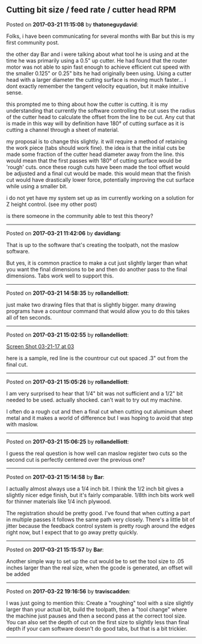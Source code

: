 ## Cutting bit size / feed rate / cutter head RPM
Posted on **2017-03-21 11:15:08** by **thatoneguydavid**:

Folks, i have been communicating for several months with Bar but this is my first community post.



the other day Bar and i were talking about what tool he is using and at the time he was primarily using a 0.5" up cutter.   He had found that the router motor was not able to spin fast enough to achieve efficient cut speed with the smaller 0.125" or 0.25" bits he had originally been using.   Using a cutter head with a larger diameter the cutting surface is moving much faster... i dont exactly remember the tangent velocity equation, but it make intuitive sense.    



this prompted me to thing about how the cutter is cutting.  it is my understanding that currently the software controlling the cut uses the radius of the cutter head to calculate the offset from the line to be cut.   Any cut that is made in this way will by definition have 180° of cutting surface as it is cutting a channel through a sheet of material.  

my proposal is to change this slightly.  it will require a method of retaining the work piece (tabs should work fine).  the idea is that the initial cuts be made  some fraction of the cutter head diameter away from the line.  this would mean that the first passes with 180° of cutting surface would be 'rough' cuts.  once these rough cuts have been made the tool offset would be adjusted and a final cut would be made.  this would mean that the finish cut would have drastically lower force, potentially improving the cut surface while using a smaller bit.



i do not yet have my system set up as im currently working on a solution for Z height control.  (see my other post)  



is there someone in the community able to test this theory?

---

Posted on **2017-03-21 11:42:06** by **davidlang**:

That is up to the software that's creating the toolpath, not the maslow software.



But yes, it is common practice to make a cut just slightly larger than what you want the final dimensions to be and then do another pass to the final dimensions. Tabs work well to support this.

---

Posted on **2017-03-21 14:58:35** by **rollandelliott**:

just make two drawing files that that is slightly bigger. many drawing programs have a countour command that would allow you to do this takes all of ten seconds.

---

Posted on **2017-03-21 15:02:55** by **rollandelliott**:

[Screen Shot 03-21-17 at 03](/images/qc/xJ/qcxJ_screenshot032117at03.01pm.png.jpg) 

here is a sample, red line is the countrour cut out spaced .3" out from the final cut.

---

Posted on **2017-03-21 15:05:26** by **rollandelliott**:

I am very surprised to hear that 1/4" bit was not sufficient and a 1/2" bit needed to be used. actually shocked. can't wait to try out my machine.

I often do a rough cut and then a final cut when cutting out aluminum sheet metal and it makes a world of difference but I was hoping to avoid that step with maslow.

---

Posted on **2017-03-21 15:06:25** by **rollandelliott**:

I guess the real question is how well can maslow register two cuts so the second cut is perfectly centered over the previous one?

---

Posted on **2017-03-21 15:14:58** by **Bar**:

I actually almost always use a 1/4 inch bit. I think the 1/2 inch bit gives a slightly nicer edge finish, but it's fairly comparable. 1/8th inch bits work well for thinner materials like 1/4 inch plywood.



The registration should be pretty good. I've found that when cutting a part in multiple passes it follows the same path very closely. There's a little bit of jitter because the feedback control system is pretty rough around the edges right now, but I expect that to go away pretty quickly.

---

Posted on **2017-03-21 15:15:57** by **Bar**:

Another simple way to set up the cut would be to set the tool size to .05 inches larger than the real size, when the gcode is generated, an offset will be added

---

Posted on **2017-03-22 19:16:56** by **traviscadden**:

I was just going to mention this: Create a "roughing" tool with a size slightly larger than your actual bit, build the toolpath, then a "tool change"  where the machine just pauses and then a second pass at the correct tool size. You can also set the depth of cut on the first size to slightly less than final depth if your cam software doesn't do good tabs, but that is a bit trickier.

---

